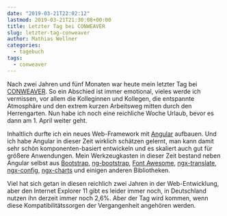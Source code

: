 ```yaml
---
date: "2019-03-21T22:02:12"
lastmod: 2019-03-21T21:30:08+00:00
title: Letzter Tag bei CONWEAVER
slug: letzter-tag-conweaver
author: Mathias Wellner
categories:
  - tagebuch
tags:
  - conweaver
---
```

Nach zwei Jahren und fünf Monaten war heute mein letzter Tag bei [CONWEAVER](https://www.conweaver.com/). So ein Abschied ist immer emotional, vieles werde ich vermissen, vor allem die Kolleginnen und Kollegen, die entspannte Atmosphäre und den extrem kurzen Arbeitsweg mitten durch den Herrengarten. Nun habe ich noch eine reichliche Woche Urlaub, bevor es dann am 1. April weiter geht. <!--more-->

Inhaltlich durfte ich ein neues Web-Framework mit [Angular](https://angular.io/) aufbauen. Und ich habe Angular in dieser Zeit wirklich schätzen gelernt, man kann damit sehr schön komponenten-basiert entwickeln und es skaliert auch gut für größere Anwendungen. Mein Werkzeugkasten in dieser Zeit bestand neben Angular selbst aus [Bootstrap](https://getbootstrap.com/), [ng-bootstrap](https://ng-bootstrap.github.io/), [Font Awesome](https://fontawesome.com/), [ngx-translate](http://www.ngx-translate.com/), [ngx-config](https://github.com/fulls1z3/ngx-config), [ngx-charts](https://github.com/swimlane/ngx-charts) und einigen anderen Bibliotheken. 

Viel hat sich getan in diesen reichlich zwei Jahren in der Web-Entwicklung, aber den Internet Explorer 11 gibt es leider immer noch, in Deutschland nutzen ihn derzeit immer noch 2,6%. Aber der Tag wird kommen, wenn diese Kompatibilitätssorgen der Vergangenheit angehören werden. 